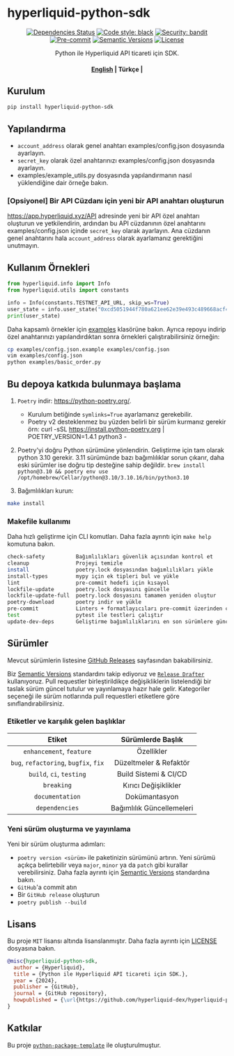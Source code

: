 # hyperliquid-python-sdk

<div align="center">

[![Dependencies Status](https://img.shields.io/badge/dependencies-up%20to%20date-brightgreen.svg)](https://github.com/hyperliquid-dex/hyperliquid-python-sdk/pulls?utf8=%E2%9C%93&q=is%3Apr%20author%3Aapp%2Fdependabot)
[![Code style: black](https://img.shields.io/badge/code%20style-black-000000.svg)](https://github.com/psf/black)
[![Security: bandit](https://img.shields.io/badge/security-bandit-green.svg)](https://github.com/PyCQA/bandit)
[![Pre-commit](https://img.shields.io/badge/pre--commit-enabled-brightgreen?logo=pre-commit&logoColor=white)](https://github.com/hyperliquid-dex/hyperliquid-python-sdk/blob/master/.pre-commit-config.yaml)
[![Semantic Versions](https://img.shields.io/badge/%20%20%F0%9F%93%A6%F0%9F%9A%80-semantic--versions-e10079.svg)](https://github.com/hyperliquid-dex/hyperliquid-python-sdk/releases)
[![License](https://img.shields.io/pypi/l/hyperliquid-python-sdk)](https://github.com/hyperliquid-dex/hyperliquid-python-sdk/blob/master/LICENSE.md)

Python ile Hyperliquid API ticareti için SDK.
<h4 align="center">
    <p>
        <a href="/README.md">English</a> |
        <b>Türkçe</b> |
    </p>
</h4>

</div>

## Kurulum
```bash
pip install hyperliquid-python-sdk
```
## Yapılandırma 

- `account_address` olarak genel anahtarı examples/config.json dosyasında ayarlayın.
- `secret_key` olarak özel anahtarınızı examples/config.json dosyasında ayarlayın.
- examples/example_utils.py dosyasında yapılandırmanın nasıl yüklendiğine dair örneğe bakın.

### [Opsiyonel] Bir API Cüzdanı için yeni bir API anahtarı oluşturun
https://app.hyperliquid.xyz/API adresinde yeni bir API özel anahtarı oluşturun ve yetkilendirin, ardından bu API cüzdanının özel anahtarını examples/config.json içinde `secret_key` olarak ayarlayın. Ana cüzdanın genel anahtarını hala `account_address` olarak ayarlamanız gerektiğini unutmayın.

## Kullanım Örnekleri
```python
from hyperliquid.info import Info
from hyperliquid.utils import constants

info = Info(constants.TESTNET_API_URL, skip_ws=True)
user_state = info.user_state("0xcd5051944f780a621ee62e39e493c489668acf4d")
print(user_state)
```
Daha kapsamlı örnekler için [examples](examples) klasörüne bakın. Ayrıca repoyu indirip özel anahtarınızı yapılandırdıktan sonra örnekleri çalıştırabilirsiniz örneğin:
```bash
cp examples/config.json.example examples/config.json
vim examples/config.json
python examples/basic_order.py
```

## Bu depoya katkıda bulunmaya başlama

1. `Poetry` indir: https://python-poetry.org/. 
   - Kurulum betiğinde `symlinks=True` ayarlamanız gerekebilir.
   - Poetry v2 desteklenmez bu yüzden belirli bir sürüm kurmanız gerekir örn: curl -sSL https://install.python-poetry.org | POETRY_VERSION=1.4.1 python3 - 

2. Poetry'yi doğru Python sürümüne yönlendirin. Geliştirme için tam olarak python 3.10 gerekir. 3.11 sürümünde bazı bağımlılıklar sorun çıkarır, daha eski sürümler ise doğru tip desteğine sahip değildir.
`brew install python@3.10 && poetry env use /opt/homebrew/Cellar/python@3.10/3.10.16/bin/python3.10`

3. Bağımlılıkları kurun:

```bash
make install
```

### Makefile kullanımı

Daha hızlı geliştirme için CLI komutları. Daha fazla ayrıntı için `make help` komutuna bakın.

```bash
check-safety          Bağımlılıkları güvenlik açısından kontrol et
cleanup               Projeyi temizle
install               poetry.lock dosyasından bağımlılıkları yükle
install-types         mypy için ek tipleri bul ve yükle
lint                  pre-commit hedefi için kısayol
lockfile-update       poetry.lock dosyasını güncelle
lockfile-update-full  poetry.lock dosyasını tamamen yeniden oluştur
poetry-download       poetry indir ve yükle
pre-commit            Linters + formatlayıcıları pre-commit üzerinden çalıştır, yalnızca black çalıştırmak için "make pre-commit hook=black" kullan
test                  pytest ile testleri çalıştır
update-dev-deps       Geliştirme bağımlılıklarını en son sürümlere güncelle
```

## Sürümler

Mevcut sürümlerin listesine [GitHub Releases](https://github.com/hyperliquid-dex/hyperliquid-python-sdk/releases) sayfasından bakabilirsiniz.

Biz [Semantic Versions](https://semver.org/) standardını takip ediyoruz ve [`Release Drafter`](https://github.com/marketplace/actions/release-drafter) kullanıyoruz. Pull requestler birleştirildikçe değişikliklerin listelendiği bir taslak sürüm güncel tutulur ve yayınlamaya hazır hale gelir. Kategoriler seçeneği ile sürüm notlarında pull requestleri etiketlere göre sınıflandırabilirsiniz.

### Etiketler ve karşılık gelen başlıklar

|               **Etiket**               |  **Sürümlerde Başlık**  |
| :-----------------------------------: | :---------------------: |
|       `enhancement`, `feature`        |        Özellikler       |
| `bug`, `refactoring`, `bugfix`, `fix` |  Düzeltmeler & Refaktör |
|       `build`, `ci`, `testing`        |  Build Sistemi & CI/CD  |
|              `breaking`               |  Kırıcı Değişiklikler   |
|            `documentation`            |     Dokümantasyon       |
|            `dependencies`             |  Bağımlılık Güncellemeleri |

### Yeni sürüm oluşturma ve yayınlama

Yeni bir sürüm oluşturma adımları:

- `poetry version <sürüm>` ile paketinizin sürümünü artırın. Yeni sürümü açıkça belirtebilir veya `major`, `minor` ya da `patch` gibi kurallar verebilirsiniz. Daha fazla ayrıntı için [Semantic Versions](https://semver.org/) standardına bakın.
- `GitHub`'a commit atın
- Bir `GitHub release` oluşturun
- `poetry publish --build`

## Lisans

Bu proje `MIT` lisansı altında lisanslanmıştır. Daha fazla ayrıntı için [LICENSE](LICENSE.md) dosyasına bakın.

```bibtex
@misc{hyperliquid-python-sdk,
  author = {Hyperliquid},
  title = {Python ile Hyperliquid API ticareti için SDK.},
  year = {2024},
  publisher = {GitHub},
  journal = {GitHub repository},
  howpublished = {\url{https://github.com/hyperliquid-dex/hyperliquid-python-sdk}}
}
```

## Katkılar

Bu proje [`python-package-template`](https://github.com/TezRomacH/python-package-template) ile oluşturulmuştur.
